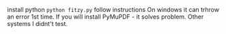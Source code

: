 install python
```python fitzy.py```
follow instructions
On windows it can trhrow an error 1st time. If you will install PyMuPDF - it solves problem. 
Other systems I didnt't test. 
